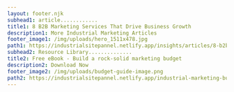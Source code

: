 ```yaml
---
layout: footer.njk
subhead1: article............
title1: 8 B2B Marketing Services That Drive Business Growth
description1: More Industrial Marketing Articles
footer_image1: /img/uploads/hero_1511x478.jpg
path1: https://industrialsitepannel.netlify.app/insights/articles/8-b2b-marketing-services-that-drive-business-growth/
subhead2: Resource Library..............
title2: Free eBook - Build a rock-solid marketing budget
description2: Download Now
footer_image2: /img/uploads/budget-guide-image.png
path2: https://industrialsitepannel.netlify.app/industrial-marketing-budget-guide/
---
```

